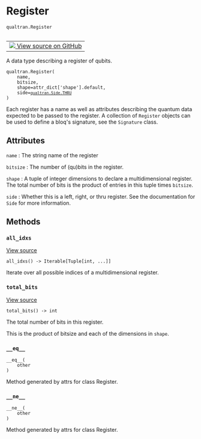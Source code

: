 # Register
`qualtran.Register`


<table class="tfo-notebook-buttons tfo-api nocontent" align="left">
<td>
  <a target="_blank" href="https://github.com/quantumlib/cirq-qubitization/blob/main/qualtran/_infra/registers.py#L45-L76">
    <img src="https://www.tensorflow.org/images/GitHub-Mark-32px.png" />
    View source on GitHub
  </a>
</td>
</table>



A data type describing a register of qubits.

<pre class="devsite-click-to-copy prettyprint lang-py tfo-signature-link">
<code>qualtran.Register(
    name,
    bitsize,
    shape=attr_dict[&#x27;shape&#x27;].default,
    side=<a href="../qualtran/Side.html#THRU"><code>qualtran.Side.THRU</code></a>
)
</code></pre>



<!-- Placeholder for "Used in" -->

Each register has a name as well as attributes describing the quantum data expected
to be passed to the register. A collection of `Register` objects can be used to define
a bloq's signature, see the `Signature` class.



<h2 class="add-link">Attributes</h2>

`name`<a id="name"></a>
: The string name of the register

`bitsize`<a id="bitsize"></a>
: The number of (qu)bits in the register.

`shape`<a id="shape"></a>
: A tuple of integer dimensions to declare a multidimensional register. The
  total number of bits is the product of entries in this tuple times `bitsize`.

`side`<a id="side"></a>
: Whether this is a left, right, or thru register. See the documentation for `Side`
  for more information.




## Methods

<h3 id="all_idxs"><code>all_idxs</code></h3>

<a target="_blank" class="external" href="https://github.com/quantumlib/cirq-qubitization/blob/main/qualtran/_infra/registers.py#L67-L69">View source</a>

<pre class="devsite-click-to-copy prettyprint lang-py tfo-signature-link">
<code>all_idxs() -> Iterable[Tuple[int, ...]]
</code></pre>

Iterate over all possible indices of a multidimensional register.


<h3 id="total_bits"><code>total_bits</code></h3>

<a target="_blank" class="external" href="https://github.com/quantumlib/cirq-qubitization/blob/main/qualtran/_infra/registers.py#L71-L76">View source</a>

<pre class="devsite-click-to-copy prettyprint lang-py tfo-signature-link">
<code>total_bits() -> int
</code></pre>

The total number of bits in this register.

This is the product of bitsize and each of the dimensions in `shape`.

<h3 id="__eq__"><code>__eq__</code></h3>

<pre class="devsite-click-to-copy prettyprint lang-py tfo-signature-link">
<code>__eq__(
    other
)
</code></pre>

Method generated by attrs for class Register.


<h3 id="__ne__"><code>__ne__</code></h3>

<pre class="devsite-click-to-copy prettyprint lang-py tfo-signature-link">
<code>__ne__(
    other
)
</code></pre>

Method generated by attrs for class Register.




